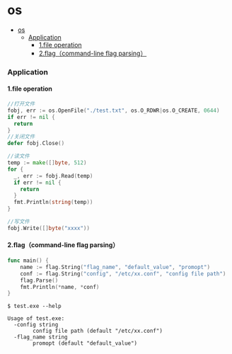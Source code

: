 # os

<!-- @import "[TOC]" {cmd="toc" depthFrom=1 depthTo=6 orderedList=false} -->
<!-- code_chunk_output -->

- [os](#os)
    - [Application](#application)
      - [1.file operation](#1file-operation)
      - [2.flag（command-line flag parsing）](#2flagcommand-line-flag-parsing)

<!-- /code_chunk_output -->

### Application

####  1.file operation
```go
//打开文件
fobj, err := os.OpenFile("./test.txt", os.O_RDWR|os.O_CREATE, 0644)
if err != nil {
  return
}
//关闭文件
defer fobj.Close()

//读文件
temp := make([]byte, 512)
for {
  _, err := fobj.Read(temp)
  if err != nil {
    return
  }
  fmt.Println(string(temp))
}

//写文件
fobj.Write([]byte("xxxx"))
```

#### 2.flag（command-line flag parsing）
```go
func main() {
	name := flag.String("flag_name", "default_value", "promopt")
	conf := flag.String("config", "/etc/xx.conf", "config file path")
	flag.Parse()
	fmt.Println(*name, *conf)
}
```

```shell
$ test.exe --help

Usage of test.exe:
  -config string
        config file path (default "/etc/xx.conf")
  -flag_name string
        promopt (default "default_value")

```
